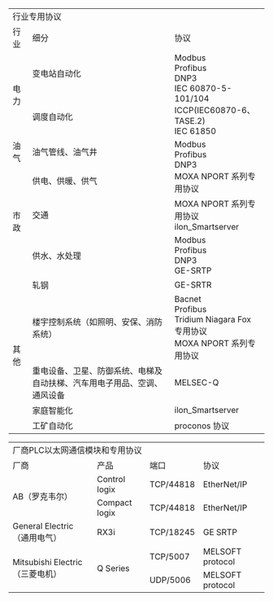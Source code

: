 <table>
	<tr>
		<td colspan="3">行业专用协议</td>
	</tr>
	<tr>
		<td>行业</td>
		<td>细分</td>
		<td>协议</td>
	</tr>
	<tr>
		<td rowspan="2">电力</td>
		<td>变电站自动化</td>
		<td rowspan="2">Modbus<br>Profibus<br>DNP3<br>IEC 60870-5-101/104<br>ICCP(IEC60870-6、TASE.2)<br>IEC 61850</td>
	</tr>
	<tr>
		<td>调度自动化</td>
	</tr>
	<tr>
		<td>油气</td>
		<td>油气管线、油气井</td>
		<td rowspan="2">Modbus<br>Profibus<br>DNP3<br>MOXA NPORT 系列专用协议</td>
	</tr>
	</tr>
	<tr>
		<td rowspan="3">市政</td>
		<td>供电、供暖、供气</td>
	</tr>
	<tr>
		<td>交通</td>
		<td>MOXA NPORT 系列专用协议<br>ilon_Smartserver</td>
	</tr>
	<tr>
		<td>供水、水处理</td>
		<td>Modbus<br>Profibus<br>DNP3<br>GE-SRTP</td>
	</tr>
	<tr>
		<td rowspan="5">其他</td>
		<td>轧钢</td>
		<td>GE-SRTR</td>
	</tr>
	<tr>
		<td>楼宇控制系统（如照明、安保、消防系统）</td>
		<td>Bacnet<br>Profibus<br>Tridium Niagara Fox 专用协议<br>MOXA NPORT 系列专用协议</td>
	</tr>
	<tr>
		<td>重电设备、卫星、防御系统、电梯及自动扶梯、汽车用电子用品、空调、通风设备</td>
		<td>MELSEC-Q</td>
	</tr>
	<tr>
		<td>家庭智能化</td>
		<td>ilon_Smartserver</td>
	</tr>
	<tr>
		<td>工矿自动化</td>
		<td>proconos 协议</td>
	</tr>
</table>
<table>
	<tr>
		<td colspan="4">厂商PLC以太网通信模块和专用协议</td>
	</tr>
	<tr>
		<td>厂商</td>
		<td>产品</td>
		<td>端口</td>
		<td>协议</td>
	</tr>
	<tr>
		<td rowspan="2">AB（罗克韦尔）</td>
		<td>Control logix</td>
		<td>TCP/44818</td>
		<td>EtherNet/IP</td>
	</tr>
	<tr>
		<td>Compact logix</td>
		<td>TCP/44818</td>
		<td>EtherNet/IP</td>
	</tr>
	<tr>
		<td>General Electric（通用电气）</td>
		<td>RX3i</td>
		<td>TCP/18245</td>
		<td>GE SRTP</td>
	</tr>
	<tr>
		<td rowspan="2">Mitsubishi Electric（三菱电机）</td>
		<td rowspan="2">Q Series</td>
		<td>TCP/5007</td>
		<td>MELSOFT protocol</td>
	</tr>
	<tr>
		<td>UDP/5006</td>
		<td>MELSOFT protocol</td>
	</tr>
</table>
